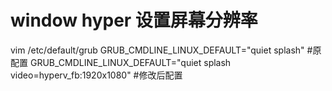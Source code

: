 # window hyper 设置屏幕分辨率
vim /etc/default/grub
GRUB_CMDLINE_LINUX_DEFAULT="quiet splash"  #原配置
GRUB_CMDLINE_LINUX_DEFAULT="quiet splash video=hyperv_fb:1920x1080" #修改后配置
